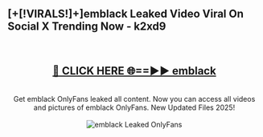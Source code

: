 <h2>[+[!VIRALS!]+]emblack Leaked Video Viral On Social X Trending Now - k2xd9</h2>
<br>
<div align="center">
<h2><a href="https://libra.edu.pl?emblack" rel="nofollow">🔴 CLICK HERE 🌐==►► emblack</a></h2>
<br>
Get emblack OnlyFans leaked all content. Now you can access all videos and pictures of emblack OnlyFans. New Updated Files 2025!
<br>
<br>
<a href="https://libra.edu.pl?emblack" rel="nofollow" data-target="animated-image.originalLink"><img src="https://i.ibb.co.com/WyWwxjT/player-gif2.gif" alt="emblack Leaked OnlyFans" style="max-width: 100%; display: inline-block;" data-target="animated-image.originalImage"></a>
</div>
<br>